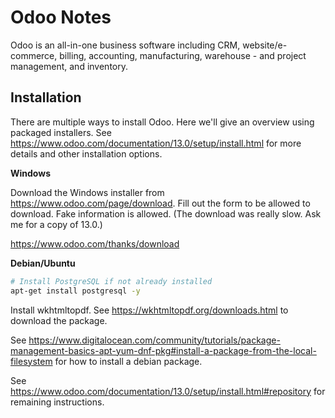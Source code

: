 # Odoo Notes

Odoo is an all-in-one business software including CRM, website/e-commerce, billing, accounting, manufacturing, warehouse - and project management, and inventory.


## Installation

There are multiple ways to install Odoo. Here we'll give an overview using packaged installers. See https://www.odoo.com/documentation/13.0/setup/install.html for more details and other installation options.

**Windows**

Download the Windows installer from https://www.odoo.com/page/download. Fill out the form to be allowed to download. Fake information is allowed. (The download was really slow. Ask me for a copy of 13.0.)

https://www.odoo.com/thanks/download

**Debian/Ubuntu**

```sh
# Install PostgreSQL if not already installed
apt-get install postgresql -y
```

Install wkhtmltopdf. See https://wkhtmltopdf.org/downloads.html to download the package.

See https://www.digitalocean.com/community/tutorials/package-management-basics-apt-yum-dnf-pkg#install-a-package-from-the-local-filesystem for how to install a debian package.

See https://www.odoo.com/documentation/13.0/setup/install.html#repository for remaining instructions.
